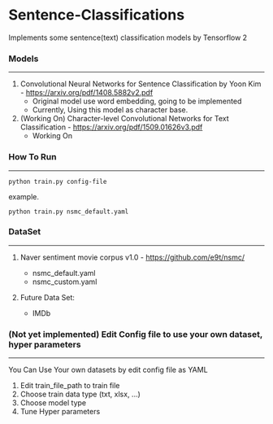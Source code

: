 # Sentence-Classifications
Implements some sentence(text) classification models by Tensorflow 2

### Models
---
1. Convolutional Neural Networks for Sentence Classification by Yoon Kim - https://arxiv.org/pdf/1408.5882v2.pdf
    - Original model use word embedding, going to be implemented
    - Currently, Using this model as character base.
2. (Working On) Character-level Convolutional Networks for Text Classification - https://arxiv.org/pdf/1509.01626v3.pdf
    - Working On
 

### How To Run
---
<pre><code>python train.py config-file</code></pre>

example.

<pre><code>python train.py nsmc_default.yaml</code></pre>


### DataSet
---
1. Naver sentiment movie corpus v1.0 - https://github.com/e9t/nsmc/
    - nsmc_default.yaml
    - nsmc_custom.yaml
  
2. Future Data Set:
    - IMDb 

 

### (Not yet implemented) Edit Config file to use your own dataset, hyper parameters
---
You Can Use Your own datasets by edit config file as YAML
1. Edit train_file_path to train file
2. Choose train data type (txt, xlsx, ...)
3. Choose model type
4. Tune Hyper parameters
